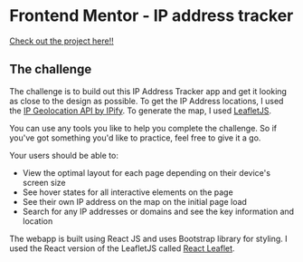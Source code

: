 # Frontend Mentor - IP address tracker

[Check out the project here!!](https://ip-tracker-pson.netlify.app/)

## The challenge

The challenge is to build out this IP Address Tracker app and get it looking as close to the design as possible. To get the IP Address locations, I used the [IP Geolocation API by IPify](https://geo.ipify.org/). To generate the map, I used [LeafletJS](https://leafletjs.com/).

You can use any tools you like to help you complete the challenge. So if you've got something you'd like to practice, feel free to give it a go.

Your users should be able to:

- View the optimal layout for each page depending on their device's screen size
- See hover states for all interactive elements on the page
- See their own IP address on the map on the initial page load
- Search for any IP addresses or domains and see the key information and location

The webapp is built using React JS and uses Bootstrap library for styling. I used the React version of the LeafletJS called [React Leaflet](https://react-leaflet.js.org/).

